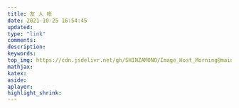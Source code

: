 ```yaml
---
title: 友 人 帐
date: 2021-10-25 16:54:45
updated:
type: "link"
comments:
description:
keywords:
top_img: https://cdn.jsdelivr.net/gh/SHINZAMONO/Image_Host_Morning@main/img/link_banner.jpg
mathjax:
katex:
aside:
aplayer:
highlight_shrink:
---
```

